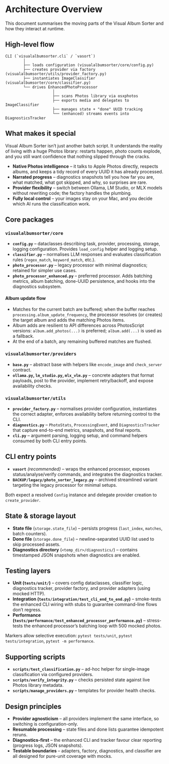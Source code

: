 # Architecture Overview

This document summarises the moving parts of the Visual Album Sorter and how they interact at runtime.

## High-level flow

```
CLI (`visualalbumsorter.cli` / `vasort`)
        │
        ├── loads configuration (visualalbumsorter/core/config.py)
        ├── creates provider via factory (visualalbumsorter/utils/provider_factory.py)
        ├── instantiates ImageClassifier (visualalbumsorter/core/classifier.py)
        └── drives EnhancedPhotoProcessor
                     │
                     ├── scans Photos library via osxphotos
                     ├── exports media and delegates to ImageClassifier
                     ├── manages state + "done" UUID tracking
                     └── (enhanced) streams events into DiagnosticsTracker
```

## What makes it special
Visual Album Sorter isn’t just another batch script. It understands the reality of living with a huge Photos library: restarts happen, photo counts explode, and you still want confidence that nothing slipped through the cracks.

* **Native Photos intelligence** – it talks to Apple Photos directly, respects albums, and keeps a tidy record of every UUID it has already processed.
* **Narrated progress** – diagnostics snapshots tell you how far you are, what matched, what got skipped, and why, so surprises are rare.
* **Provider flexibility** – switch between Ollama, LM Studio, or MLX models without rewriting code; the factory handles the plumbing.
* **Fully local control** – your images stay on your Mac, and you decide which AI runs the classification work.

## Core packages

### `visualalbumsorter/core`
- **`config.py`** – dataclasses describing task, provider, processing, storage, logging configuration. Provides `load_config` helper and logging setup.
- **`classifier.py`** – normalises LLM responses and evaluates classification rules (`regex_match`, `keyword_match`, etc.).
- **`photo_processor.py`** – legacy processor with minimal diagnostics; retained for simpler use cases.
- **`photo_processor_enhanced.py`** – preferred processor. Adds batching metrics, album batching, done-UUID persistence, and hooks into the diagnostics subsystem.

#### Album update flow
- Matches for the current batch are buffered; when the buffer reaches `processing.album_update_frequency`, the processor resolves (or creates) the target album and adds the matching Photos items.
- Album adds are resilient to API differences across PhotosScript versions: `album.add_photos(...)` is preferred; `album.add(...)` is used as a fallback.
- At the end of a batch, any remaining buffered matches are flushed.

### `visualalbumsorter/providers`
- **`base.py`** – abstract base with helpers like `encode_image` and `check_server` contract.
- **`ollama.py`, `lm_studio.py`, `mlx_vlm.py`** – concrete adapters that format payloads, post to the provider, implement retry/backoff, and expose availability checks.

### `visualalbumsorter/utils`
- **`provider_factory.py`** – normalises provider configuration, instantiates the correct adapter, enforces availability before returning control to the CLI.
- **`diagnostics.py`** – `PhotoStats`, `ProcessingEvent`, and `DiagnosticsTracker` that capture end-to-end metrics, snapshots, and final reports.
- **`cli.py`** – argument parsing, logging setup, and command helpers consumed by both CLI entry points.

## CLI entry points

- **`vasort`** *(recommended)* – wraps the enhanced processor, exposes status/analyse/verify commands, and integrates the diagnostics tracker.
- **`BACKUP/legacy/photo_sorter_legacy.py`** – archived streamlined variant targeting the legacy processor for minimal setups.

Both expect a resolved `Config` instance and delegate provider creation to `create_provider`.

## State & storage layout

- **State file** (`storage.state_file`) – persists progress (`last_index`, `matches`, batch counters).
- **Done file** (`storage.done_file`) – newline-separated UUID list used to skip processed assets.
- **Diagnostics directory** (`<temp_dir>/diagnostics/`) – contains timestamped JSON snapshots when diagnostics are enabled.

## Testing layers

- **Unit (`tests/unit/`)** – covers config dataclasses, classifier logic, diagnostics tracker, provider factory, and provider adapters (using mocked HTTP).
- **Integration (`tests/integration/test_cli_end_to_end.py`)** – smoke-tests the enhanced CLI wiring with stubs to guarantee command-line flows don’t regress.
- **Performance (`tests/performance/test_enhanced_processor_performance.py`)** – stress-tests the enhanced processor’s batching loop with 500 mocked photos.

Markers allow selective execution: `pytest tests/unit`, `pytest tests/integration`, `pytest -m performance`.

## Supporting scripts

- **`scripts/test_classification.py`** – ad-hoc helper for single-image classification via configured providers.
- **`scripts/verify_integrity.py`** – checks persisted state against live Photos library metadata.
- **`scripts/manage_providers.py`** – templates for provider health checks.

## Design principles

- **Provider agnosticism** – all providers implement the same interface, so switching is configuration-only.
- **Resumable processing** – state files and done lists guarantee idempotent reruns.
- **Diagnostics-first** – the enhanced CLI and tracker favour clear reporting (progress logs, JSON snapshots).
- **Testable boundaries** – adapters, factory, diagnostics, and classifier are all designed for pure-unit coverage with mocks.
